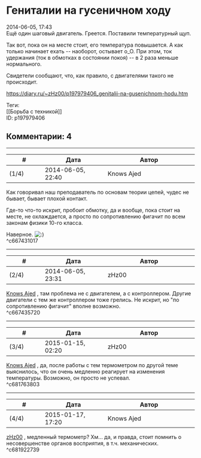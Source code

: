Гениталии на гусеничном ходу
============================

  
2014-06-05, 17:43  
 Ещё один шаговый двигатель. Греется. Поставили температурный щуп.   
   
 Так вот, пока он на месте стоит, его температура повышается. А как только начинает ехать -- наоборот, остывает о\_О. При этом, ток удержания (ток в обмотках в состоянии покоя) -- в 2 раза меньше нормального.   
   
 Свидетели сообщают, что, как правило, с двигателями такого не происходит.   
  
<https://diary.ru/~zHz00/p197979406_genitalii-na-gusenichnom-hodu.htm>  
  
Теги:  
[[Борьба с техникой]]  
ID: p197979406  


Комментарии: 4
--------------

  


---



|         #         |              Дата              |                     Автор                     |           ID           |
| --- | --- | --- | --- |
| (1/4) | 2014-06-05, 22:40 | Knows Ajed | c667431017 |

  
 Как говоривал наш преподаватель по основам теории цепей, чудес не бывает, бывает плохой контакт.   
   
 Где-то что-то искрит, пробоит обмотку, да и вообще, пока стоит на месте, не охлаждается, а просто по сопротивлению фигачит по всем законам физики 10-го класса.   
   
 Наверное. ![:)](http://static.diary.ru/picture/3.gif)   
 ^c667431017

---



|         #         |              Дата              |                     Автор                     |           ID           |
| --- | --- | --- | --- |
| (2/4) | 2014-06-05, 23:31 | zHz00 | c667435720 |

  
  [Knows Ajed](http://Who-Knows-Ajed.diary.ru "Who Knows Ajed?")  , там проблема не с двигателем, а с контроллером. Другие двигатели с тем же контроллером тоже грелись. Не искрит, но "по сопротивлению фигачит" вполне возможно.   
 ^c667435720

---



|         #         |              Дата              |                     Автор                     |           ID           |
| --- | --- | --- | --- |
| (3/4) | 2015-01-15, 02:20 | zHz00 | c681763803 |

  
  [Knows Ajed](http://Who-Knows-Ajed.diary.ru "Who Knows Ajed?")  , да, после работы с тем термометром по другой теме выяснилось, что он очень медленно реагирует на изменения температуры. Возможно, он просто не успевал.   
 ^c681763803

---



|         #         |              Дата              |                     Автор                     |           ID           |
| --- | --- | --- | --- |
| (4/4) | 2015-01-17, 17:20 | Knows Ajed | c681922739 |

  
  [zHz00](https://zHz00.diary.ru "Untitled")  , медленный термометр? Хм... да, и правда, стоит помнить о несовершенстве органов восприятия, в т.ч. механических.   
 ^c681922739